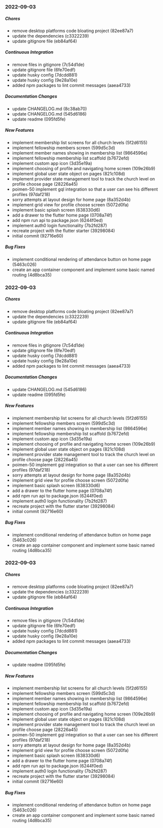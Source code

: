 ### 2022-09-03

##### Chores

*  remove desktop platforms code bloating project (82ee87a7)
*  update the dependencies (c3322239)
*  update gitignore file (eb84af64)

##### Continuous Integration

*  remove files in gitignore (7c54d1de)
*  update gitignore file (6fe70edf)
*  update husky config (7dcdd881)
*  update husky config (9e28a10e)
*  added npm packages to lint commit messages (aaea4733)

##### Documentation Changes

*  update CHANGELOG.md (8c38ab70)
*  update CHANGELOG.md (545d6186)
*  update readme (095fd5fe)

##### New Features

*  implement membership list screens for all church levels (5f2d6155)
*  implement fellowship members screen (599d5c3d)
*  implement member names showing in membership list (9864596e)
*  implement fellowship membership list scaffold (b7672efd)
*  implement custom app icon (3d35e19a)
*  implement choosing of profile and navigating home screen (109e26b9)
*  implement  global user state object  on pages (821c108d)
*  implement provider state management tool to track the church level on profile choose page (28226a45)
*  poimen-50 implement gql integration so that a user can see his different profiles (97daf218)
*  sorry attempts at layout design for home page (8a352d4b)
*  implement grid view for profile choose screen (5072d0fa)
*  implement basic splash screen (638330d6)
*  add a drawer to the flutter home page (0708a74f)
*  add npm run api to  package.json (6244f0ed)
*  implement auth0 login functionality (7b2fd287)
*  recreate project with the flutter starter (39298084)
*  initial commit (92716e60)

##### Bug Fixes

*  implement conditional rendering of attendance button on home page (5463c026)
*  create an app container component and implement some basic named routing (4d8bca35)

### 2022-09-03

##### Chores

*  remove desktop platforms code bloating project (82ee87a7)
*  update the dependencies (c3322239)
*  update gitignore file (eb84af64)

##### Continuous Integration

*  remove files in gitignore (7c54d1de)
*  update gitignore file (6fe70edf)
*  update husky config (7dcdd881)
*  update husky config (9e28a10e)
*  added npm packages to lint commit messages (aaea4733)

##### Documentation Changes

*  update CHANGELOG.md (545d6186)
*  update readme (095fd5fe)

##### New Features

*  implement membership list screens for all church levels (5f2d6155)
*  implement fellowship members screen (599d5c3d)
*  implement member names showing in membership list (9864596e)
*  implement fellowship membership list scaffold (b7672efd)
*  implement custom app icon (3d35e19a)
*  implement choosing of profile and navigating home screen (109e26b9)
*  implement  global user state object  on pages (821c108d)
*  implement provider state management tool to track the church level on profile choose page (28226a45)
*  poimen-50 implement gql integration so that a user can see his different profiles (97daf218)
*  sorry attempts at layout design for home page (8a352d4b)
*  implement grid view for profile choose screen (5072d0fa)
*  implement basic splash screen (638330d6)
*  add a drawer to the flutter home page (0708a74f)
*  add npm run api to  package.json (6244f0ed)
*  implement auth0 login functionality (7b2fd287)
*  recreate project with the flutter starter (39298084)
*  initial commit (92716e60)

##### Bug Fixes

*  implement conditional rendering of attendance button on home page (5463c026)
*  create an app container component and implement some basic named routing (4d8bca35)

### 2022-09-03

##### Chores

*  remove desktop platforms code bloating project (82ee87a7)
*  update the dependencies (c3322239)
*  update gitignore file (eb84af64)

##### Continuous Integration

*  remove files in gitignore (7c54d1de)
*  update gitignore file (6fe70edf)
*  update husky config (7dcdd881)
*  update husky config (9e28a10e)
*  added npm packages to lint commit messages (aaea4733)

##### Documentation Changes

*  update readme (095fd5fe)

##### New Features

*  implement membership list screens for all church levels (5f2d6155)
*  implement fellowship members screen (599d5c3d)
*  implement member names showing in membership list (9864596e)
*  implement fellowship membership list scaffold (b7672efd)
*  implement custom app icon (3d35e19a)
*  implement choosing of profile and navigating home screen (109e26b9)
*  implement  global user state object  on pages (821c108d)
*  implement provider state management tool to track the church level on profile choose page (28226a45)
*  poimen-50 implement gql integration so that a user can see his different profiles (97daf218)
*  sorry attempts at layout design for home page (8a352d4b)
*  implement grid view for profile choose screen (5072d0fa)
*  implement basic splash screen (638330d6)
*  add a drawer to the flutter home page (0708a74f)
*  add npm run api to  package.json (6244f0ed)
*  implement auth0 login functionality (7b2fd287)
*  recreate project with the flutter starter (39298084)
*  initial commit (92716e60)

##### Bug Fixes

*  implement conditional rendering of attendance button on home page (5463c026)
*  create an app container component and implement some basic named routing (4d8bca35)


